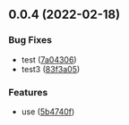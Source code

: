 ## 0.0.4 (2022-02-18)


### Bug Fixes

* test ([7a04306](https://github.com/11zouzouzou/changelogTest/commit/7a043067815514d2ded2a6a0f0fdc29a1da85a99))
* test3 ([83f3a05](https://github.com/11zouzouzou/changelogTest/commit/83f3a05250936c8eb4864b79fd1ac29ae8ba559b))


### Features

* use ([5b4740f](https://github.com/11zouzouzou/changelogTest/commit/5b4740fff755a4c24808ddc28bb381edd7b8586b))




